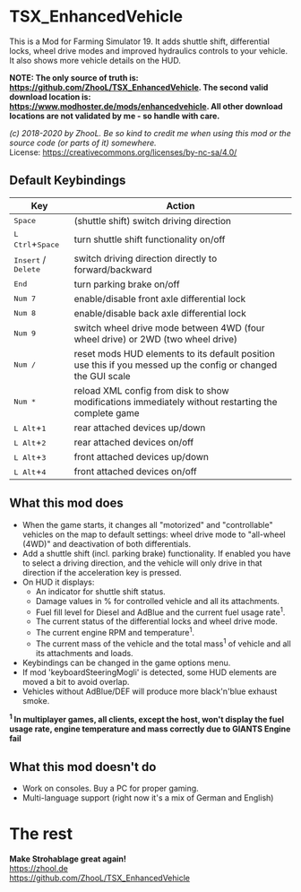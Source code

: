 # TSX_EnhancedVehicle
This is a Mod for Farming Simulator 19. It adds shuttle shift, differential locks, wheel drive modes and improved hydraulics controls to your vehicle. It also shows more vehicle details on the HUD.

**NOTE: The only source of truth is: https://github.com/ZhooL/TSX_EnhancedVehicle. The second valid download location is: https://www.modhoster.de/mods/enhancedvehicle. All other download locations are not validated by me - so handle with care.**

*(c) 2018-2020 by ZhooL. Be so kind to credit me when using this mod or the source code (or parts of it) somewhere.*  
License: https://creativecommons.org/licenses/by-nc-sa/4.0/

## Default Keybindings
| Key | Action |
| --  | --     |
| <kbd>Space</kbd> | (shuttle shift) switch driving direction |
| <kbd>L Ctrl</kbd>+<kbd>Space</kbd> | turn shuttle shift functionality on/off |
| <kbd>Insert</kbd> / <kbd>Delete</kbd> | switch driving direction directly to forward/backward |
| <kbd>End</kbd> | turn parking brake on/off |
| <kbd>Num 7</kbd> | enable/disable front axle differential lock |
| <kbd>Num 8</kbd> | enable/disable back axle differential lock |
| <kbd>Num 9</kbd> | switch wheel drive mode between 4WD (four wheel drive) or 2WD (two wheel drive) |
| <kbd>Num /</kbd> | reset mods HUD elements to its default position<br>use this if you messed up the config or changed the GUI scale |
| <kbd>Num *</kbd> | reload XML config from disk to show modifications immediately without restarting the complete game |
| <kbd>L Alt</kbd>+<kbd>1</kbd> | rear attached devices up/down |
| <kbd>L Alt</kbd>+<kbd>2</kbd> | rear attached devices on/off |
| <kbd>L Alt</kbd>+<kbd>3</kbd> | front attached devices up/down |
| <kbd>L Alt</kbd>+<kbd>4</kbd> | front attached devices on/off |

## What this mod does
* When the game starts, it changes all "motorized" and "controllable" vehicles on the map to default settings: wheel drive mode to "all-wheel (4WD)" and deactivation of both differentials.
* Add a shuttle shift (incl. parking brake) functionality. If enabled you have to select a driving direction, and the vehicle will only drive in that direction if the acceleration key is pressed.
* On HUD it displays:
  * An indicator for shuttle shift status.
  * Damage values in % for controlled vehicle and all its attachments.
  * Fuel fill level for Diesel and AdBlue and the current fuel usage rate<sup>1</sup>.
  * The current status of the differential locks and wheel drive mode.
  * The current engine RPM and temperature<sup>1</sup>.
  * The current mass of the vehicle and the total mass<sup>1</sup> of vehicle and all its attachments and loads.
* Keybindings can be changed in the game options menu.
* If mod 'keyboardSteeringMogli' is detected, some HUD elements are moved a bit to avoid overlap.
* Vehicles without AdBlue/DEF will produce more black'n'blue exhaust smoke.

**<sup>1</sup> In multiplayer games, all clients, except the host, won't display the fuel usage rate, engine temperature and mass correctly due to GIANTS Engine fail**

## What this mod doesn't do
* Work on consoles. Buy a PC for proper gaming.
* Multi-language support (right now it's a mix of German and English)

# The rest
**Make Strohablage great again!**  
https://zhool.de  
https://github.com/ZhooL/TSX_EnhancedVehicle

